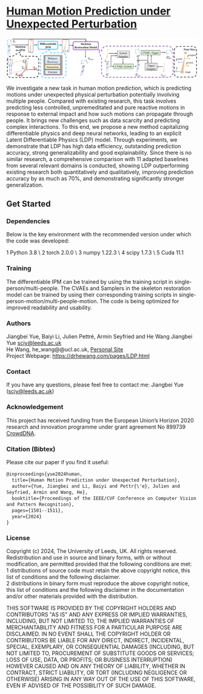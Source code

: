 # [Human Motion Prediction under Unexpected Perturbation](https://openaccess.thecvf.com/content/CVPR2024/papers/Yue_Human_Motion_Prediction_Under_Unexpected_Perturbation_CVPR_2024_paper.pdf)
![](https://github.com/realcrane/Human-Motion-Prediction-under-Unexpected-Perturbation/blob/main/images/model.png)

We investigate a new task in human motion prediction, which is predicting motions under unexpected physical perturbation potentially involving multiple people. Compared with existing research, this task involves predicting less controlled, unpremeditated and pure reactive motions in response to external impact and how such motions can propagate through people. It brings new challenges such as data scarcity and predicting complex interactions. To this end, we propose a new method capitalizing differentiable physics and deep neural networks, leading to an explicit Latent Differentiable Physics (LDP) model. Through experiments, we demonstrate that LDP has high data efficiency, outstanding prediction accuracy, strong generalizability and good explainability. Since there is no similar research, a comprehensive comparison with 11 adapted baselines from several relevant domains is conducted, showing LDP outperforming existing research both quantitatively and qualitatively, improving prediction accuracy by as much as 70%, and demonstrating significantly stronger generalization.

## Get Started
### Dependencies
Below is the key environment with the recommended version under which the code was developed:  
  
 1 Python 3.8 \\
 2 torch 2.0.0 \\
 3 numpy 1.22.3 \\
 4 scipy 1.7.3 \\
 5 Cuda 11.1  

### Training
The differentiable IPM can be trained by using the training script in single-person/multi-people. The CVAEs and Samplers in the skeleton restoration model can be trained by using their corresponding training scripts in single-person-motion/multi-people-motion. The code is being optimized for improved readability and usability.

### Authors  
Jiangbei Yue, Baiyi Li, Julien Pettré, Armin Seyfried and He Wang
Jiangbei Yue scjy@leeds.ac.uk  
He Wang, he_wang@@ucl.ac.uk, [Personal Site](http://drhewang.com/)  
Project Webpage: https://drhewang.com/pages/LDP.html

### Contact  
If you have any questions, please feel free to contact me: Jiangbei Yue (scjy@leeds.ac.uk)  

### Acknowledgement  
This project has received funding from the European Union’s Horizon 2020 research and innovation programme under grant agreement No 899739 [CrowdDNA](https://crowddna.eu/).  

### Citation (Bibtex)  
Please cite our paper if you find it useful:
```
@inproceedings{yue2024human,
  title={Human Motion Prediction under Unexpected Perturbation},
  author={Yue, Jiangbei and Li, Baiyi and Pettr{\'e}, Julien and Seyfried, Armin and Wang, He},
  booktitle={Proceedings of the IEEE/CVF Conference on Computer Vision and Pattern Recognition},
  pages={1501--1511},
  year={2024}
}
```

### License  
Copyright (c) 2024, The University of Leeds, UK. All rights reserved.  
Redistribution and use in source and binary forms, with or without modification, are permitted provided that the following conditions are met:    
 1 distributions of source code must retain the above copyright notice, this list of conditions and the following disclaimer.    
 2 distributions in binary form must reproduce the above copyright notice, this list of conditions and the following disclaimer in the documentation and/or other materials provided with the distribution.

THIS SOFTWARE IS PROVIDED BY THE COPYRIGHT HOLDERS AND CONTRIBUTORS "AS IS" AND ANY EXPRESS OR IMPLIED WARRANTIES, INCLUDING, BUT NOT LIMITED TO, THE IMPLIED WARRANTIES OF MERCHANTABILITY AND FITNESS FOR A PARTICULAR PURPOSE ARE DISCLAIMED. IN NO EVENT SHALL THE COPYRIGHT HOLDER OR CONTRIBUTORS BE LIABLE FOR ANY DIRECT, INDIRECT, INCIDENTAL, SPECIAL, EXEMPLARY, OR CONSEQUENTIAL DAMAGES (INCLUDING, BUT NOT LIMITED TO, PROCUREMENT OF SUBSTITUTE GOODS OR SERVICES; LOSS OF USE, DATA, OR PROFITS; OR BUSINESS INTERRUPTION) HOWEVER CAUSED AND ON ANY THEORY OF LIABILITY, WHETHER IN CONTRACT, STRICT LIABILITY, OR TORT (INCLUDING NEGLIGENCE OR OTHERWISE) ARISING IN ANY WAY OUT OF THE USE OF THIS SOFTWARE, EVEN IF ADVISED OF THE POSSIBILITY OF SUCH DAMAGE.
